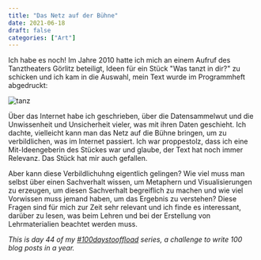 ```yaml
---
title: "Das Netz auf der Bühne"
date: 2021-06-18
draft: false
categories: ["Art"]
---
```

Ich habe es noch! Im Jahre 2010 hatte ich mich an einem Aufruf des Tanztheaters Görlitz beteiligt, Ideen für ein Stück "Was tanzt in dir?" zu schicken und ich kam in die Auswahl, mein Text wurde im Programmheft abgedruckt:

![tanz](/img/tanz.jpg)

Über das Internet habe ich geschrieben, über die Datensammelwut und die Unwissenheit und Unsicherheit vieler, was mit ihren Daten geschieht. Ich dachte, vielleicht kann man das Netz auf die Bühne bringen, um zu verbildlichen, was im Internet passiert. Ich war proppestolz, dass ich eine Mit-Ideengeberin des Stückes war und glaube, der Text hat noch immer Relevanz. Das Stück hat mir auch gefallen.

Aber kann diese Verbildlichuhng eigentlich gelingen? Wie viel muss man selbst über einen Sachverhalt wissen, um Metaphern und Visualisierungen zu erzeugen, um diesen Sachverhalt begreiflich zu machen und wie viel Vorwissen muss jemand haben, um das Ergebnis zu verstehen? Diese Fragen sind für mich zur Zeit sehr relevant und ich finde es interessant, darüber zu lesen, was beim Lehren und bei der Erstellung von Lehrmaterialien beachtet werden muss.

_This is day 44 of my [#100daystooffload](https://100daystooffload.com/) series, a challenge to write 100 blog posts in a year._